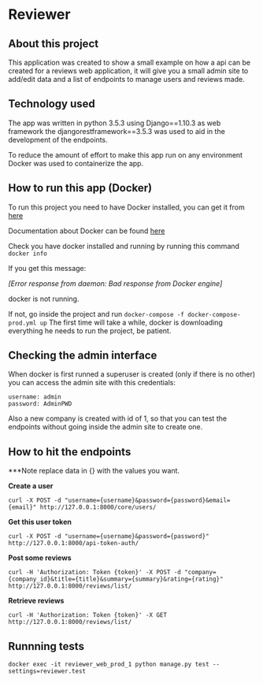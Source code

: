 # Reviewer


## About this project

This application was created to show a small example on how a api can be created for a reviews web application,
it will give you a small admin site to add/edit data and a list of endpoints to manage users and reviews made.

## Technology used

The app was written in python 3.5.3 using Django==1.10.3 as web framework the djangorestframework==3.5.3 was used to aid in the
development of the endpoints.

To reduce the amount of effort to make this app run on any environment Docker was used to containerize the app.

## How to run this app (Docker)

To run this project you need to have Docker installed, you can get it from [here](https://www.docker.com/products/docker/)

Documentation about Docker can be found [here](https://docs.docker.com/)

Check you have docker installed and running by running this command `docker info`

If you get this message:

*[Error response from daemon: Bad response from Docker engine]*

docker is not running.

If not, go inside the project and run `docker-compose -f docker-compose-prod.yml up`
The first time will take a while, docker is downloading everything he needs to run the project, be patient.

## Checking the admin interface

When docker is first runned a superuser is created (only if there is no other) you can access
the admin site with this credentials:

```
username: admin
password: AdminPWD
```

Also a new company is created with id of 1, so that you can test the endpoints without going inside the admin site
to create one.

## How to hit the endpoints

***Note replace data in {} with the values you want.

**Create a user**

`curl -X POST -d "username={username}&password={password}&email={email}" http://127.0.0.1:8000/core/users/`


**Get this user token**

`curl -X POST -d "username={username}&password={password}" http://127.0.0.1:8000/api-token-auth/`


**Post some reviews**

`curl -H 'Authorization: Token {token}' -X POST -d "company={company_id}&title={title}&summary={summary}&rating={rating}" http://127.0.0.1:8000/reviews/list/`


**Retrieve reviews**

`curl -H 'Authorization: Token {token}' -X GET http://127.0.0.1:8000/reviews/list/`

## Runnning tests

`docker exec -it reviewer_web_prod_1 python manage.py test --settings=reviewer.test`


